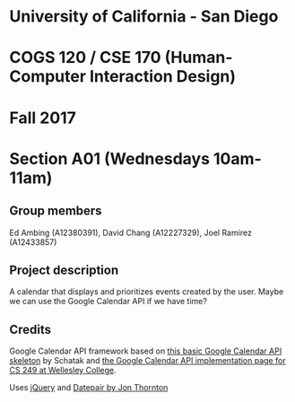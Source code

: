 # University of California - San Diego
# COGS 120 / CSE 170 (Human-Computer Interaction Design)
# Fall 2017
# Section A01 (Wednesdays 10am-11am)

## Group members

Ed Ambing (A12380391), David Chang (A12227329), Joel Ramirez (A12433857)

## Project description

A calendar that displays and prioritizes events created by the user. Maybe we can use the Google Calendar API if we have time?

## Credits

Google Calendar API framework based on [this basic Google Calendar API skeleton](https://www.codeproject.com/Articles/986631/Google-Calendar-API-with-JavaScript) by Schatak and [the Google Calendar API implementation page for CS 249 at Wellesley College](http://cs.wellesley.edu/~mashups/pages/am4calendar.html).

Uses [jQuery](http://jquery.com/) and [Datepair by Jon Thornton](http://jonthornton.github.io/Datepair.js/)

